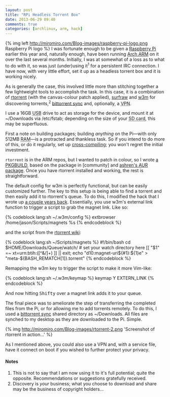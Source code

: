 ```yaml
---
layout: post
title: "RPi Headless Torrent Box"
date: 2013-06-29 09:40
comments: true
categories: [archlinux, arm, hack]
---
```

{% img left http://miromiro.com/Blog-images/raspberry-pi-logo.png Raspberry Pi logo %}
I was fortunate enough to be given a 
[Raspberry Pi](http://www.raspberrypi.org/ 'Pi homepage') earlier this year 
and, naturally enough, have been running 
[Arch ARM](http://archlinuxarm.org/ 'Arch Linux ARM site') on it over the 
last several months. Initially, I was at somewhat of a loss as to what to do 
with it, so was just (under)using it<sup>1</sup> for a persistent IRC connection. 
I have now, with very little effort, set it up as a headless torrent box and it is 
working nicely.

As is generally the case, this involved little more than stitching together a
few lightweight tools to accomplish the task. In this case, it is a combination
of 
[rtorrent](http://libtorrent.rakshasa.no/ 'rotrrent homepage') 
(with the canvas-colour patch applied), 
[surfraw](http://jasonwryan.com/blog/categories/surfraw/ 'Posts on surfraw')
and 
[w3m](http://w3m.sourceforge.net/ 'w3m homepage') for discovering 
torrents,<sup>2</sup>
[bittorrent sync](http://labs.bittorrent.com/experiments/sync.html 'Peer to Peer synching')
and, optionally, a <acronym title="Virtual Private Network">VPN</acronym>.

I use a 16GB <acronym title="Universal Serial Bus">USB</acronym> drive to act as 
storage for the device, and mount it at <span class="file">~/Downloads</span> 
via <span class="file">/etc/fstab</span>; depending on the size of your 
<acronym title="Secure Digital">SD card</acronym>, this may be superfluous.

First a note on building packages; building *anything* on the Pi—with only 
512MB <acronym title="Random Access Memory">RAM</acronym>—is a protracted 
and thankless task. So if you intend to do more of this, or do it regularly, 
set up
[cross-compiling](http://archlinuxarm.org/developers/distcc-cross-compiling 'Arch ARM instructions');
you won't regret the initial investment.

`rtorrent` is in the ARM repos, but I wanted to patch in colour, so I wrote 
[a PKGBUILD](https://gist.github.com/jasonwryan/5794623 'Gist of the thing…'), 
based on the package in [community] and 
[ashren's AUR package](https://aur.archlinux.org/packages.php?ID=31956 'Arch User Repository').
Once you have rtorrent installed and working, the rest is straightforward.

The default config for w3m is perfectly functional, but can be easily customized
further. The key to this setup is being able to find a torrent and then easily
add it to rtorrent's queue.  To do this, I modified the hack that I wrote up 
[a couple years back](http://jasonwryan.com/blog/2011/05/05/w3m/ 'Post on yanking URLs in w3m').
Essentially, you use w3m's external link function to trigger a script to grab 
the magnet link. Like so:

{% codeblock lang:sh ~/.w3m/config %}
extbrowser /home/jason/Scripts/magnets %s
{% endcodeblock %}

and the script from the 
[rtorrent wiki](http://wiki.rtorrent.org/MagnetUri#Handling_.22magnet:.22_URIs_via_a_bash_script 'Script for magnet links'):

{% codeblock lang:sh ~/Scripts/magnets %}
#!/bin/bash
cd $HOME/Downloads/Queue/watch/    # set your watch directory here
[[ "$1" =~ xt=urn:btih:([^&/]+) ]] || exit;
echo "d10:magnet-uri${#1}:${1}e" > "meta-${BASH_REMATCH[1]}.torrent"
{% endcodeblock %}

Remapping the w3m key to trigger the script to make it more Vim-like:

{% codeblock lang:sh ~/.w3m/keymap %}
keymap Y EXTERN_LINK
{% endcodeblock %}

And now hitting <kbd>Shift</kbd><kbd>y</kbd> over a magnet link adds it to your
queue.

The final piece was to ameliorate the step of transferring the completed files
from the Pi, or for allowing me to add torrents remotely. To do this, I used
a [bittorrent sync](http://jasonwryan.com/blog/2013/03/16/sync/ 'My post on Sync')
shared directory as <span class="file">~/Downloads</span>. All files are synched 
to my desktop as they are downloaded to the Pi. Simple.

{% img http://miromiro.com/Blog-images/rtorrent-2.png 'Screenshot of rtorrent in action…' %}

As I mentioned above, you could also use a VPN and, with a service
file, have it connect on boot if you wished to further protect your privacy.

#### Notes
1. This is not to say that I am now using it to it's full potential; quite the
   opposite. Recommendations or suggestions gratefully received.
2. Discovery is *your* business; what you choose to download and share may be the
   business of copyright holders…
